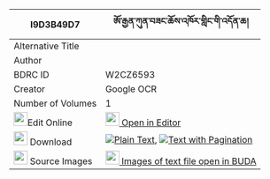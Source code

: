 |I9D3B49D7|ཨོ་རྒྱན་ཀུན་བཟང་ཆོས་འཁོར་གླིང་གི་འདོན་ཆ། 
| --- | --- 
|Alternative Title |
|Author | 
|BDRC ID | W2CZ6593
|Creator | Google OCR
|Number of Volumes| 1
|<img width="25" src="https://img.icons8.com/color/25/000000/edit-property.png">Edit Online| [<img width="25" src="https://avatars.githubusercontent.com/u/45091458?s=200&v=4"> Open in Editor](http://editor.openpecha.org/I9D3B49D7)
|<img width="25" src="https://img.icons8.com/fluent/48/000000/download-2.png"/>  Download | [![](https://img.icons8.com/color/20/000000/txt.png)Plain Text](https://github.com/Openpecha/I9D3B49D7/releases/download/v1/orgyen_kunzang_chokhor_ling_gi_plain_I9D3B49D7.zip), [![](https://img.icons8.com/color/20/000000/txt.png)Text with Pagination](https://github.com/Openpecha/I9D3B49D7/releases/download/v1/orgyen_kunzang_chokhor_ling_gi_pages_I9D3B49D7.zip)
|<img width="25" src="https://img.icons8.com/plasticine/100/000000/pictures-folder.png"/>  Source Images | [<img width="25" src="https://library.bdrc.io/icons/BUDA-small.svg"> Images of text file open in BUDA](https://library.bdrc.io/show/bdr:W2CZ6593)